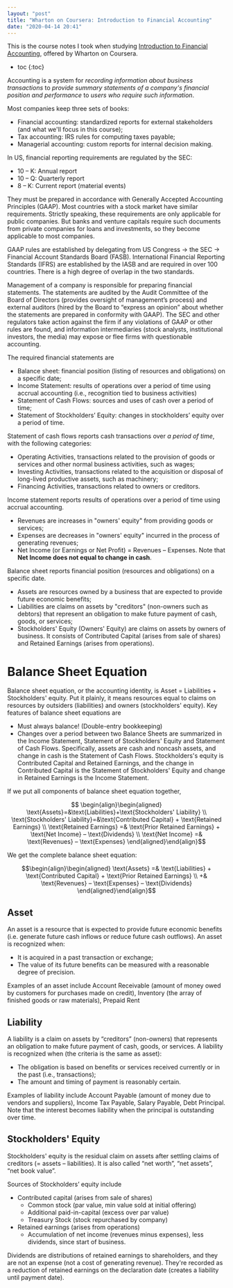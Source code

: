 ```yaml
---
layout: "post"
title: "Wharton on Coursera: Introduction to Financial Accounting"
date: "2020-04-14 20:41"
---
```


This is the course notes I took when studying [Introduction to Financial Accounting](https://www.coursera.org/learn/wharton-accounting/), offered by Wharton on Coursera.

* toc
{:toc}

Accounting is a system for *recording information about business transactions* to *provide summary statements of a company's financial position and performance* to *users who require such information*.

Most companies keep three sets of books:
* Financial accounting: standardized reports for external stakeholders (and what we'll focus in this course);
* Tax accounting: IRS rules for computing taxes payable;
* Managerial accounting: custom reports for internal decision making.

In US, financial reporting requirements are regulated by the SEC:
* 10 – K: Annual report
* 10 – Q: Quarterly report
* 8 – K: Current report (material events)

They must be prepared in accordance with Generally Accepted Accounting Principles (GAAP). Most countries with a stock market have similar requirements. Strictly speaking, these requirements are only applicable for public companies. But banks and venture capitals require such documents from private companies for loans and investments, so they become applicable to most companies.

GAAP rules are established by delegating from US Congress -> the SEC -> Financial Account Standards Board (FASB). International Financial Reporting Standards (IFRS) are established by the IASB and are required in over 100 countries. There is a high degree of overlap in the two standards.

Management of a company is responsible for preparing financial statements. The statements are audited by the Audit Committee of the Board of Directors (provides oversight of management’s process) and external auditors (hired by the Board to “express an opinion” about whether the statements are prepared in conformity with GAAP). The SEC and other regulators take action against the firm if any violations of GAAP or other rules are found, and information intermediaries (stock analysts, institutional investors, the media) may expose or flee firms with questionable accounting.

The required financial statements are
* Balance sheet: financial position (listing of resources and obligations) on a specific date;
* Income Statement: results of operations over a period of time using accrual accounting (i.e., recognition tied to business activities)
* Statement of Cash Flows: sources and uses of cash over a period of time;
* Statement of Stockholders’ Equity: changes in stockholders’ equity over a period of time.

Statement of cash flows reports cash transactions over *a period of time*, with the following categories:
* Operating Activities, transactions related to the provision of goods or services and other normal business activities, such as wages;
* Investing Activities, transactions related to the acquisition or disposal of long-lived productive assets, such as machinery;
* Financing Activities, transactions related to owners or creditors.

Income statement reports results of operations over a period of time using accrual accounting.
* Revenues are increases in "owners' equity" from providing goods or services;
* Expenses are decreases in "owners' equity" incurred in the process of generating revenues;
* Net Income (or Earnings or Net Profit) = Revenues – Expenses. Note that **Net Income does not equal to change in cash**.

Balance sheet reports financial position (resources and obligations) on a specific date.
* Assets are resources owned by a business that are expected to provide future economic benefits;
* Liabilities are claims on assets by "creditors" (non-owners such as debtors) that represent an obligation to make future payment of cash, goods, or services;
* Stockholders' Equity (Owners' Equity) are claims on assets by owners of business. It consists of Contributed Capital (arises from sale of shares) and Retained Earnings (arises from operations).

# Balance Sheet Equation
Balance sheet equation, or the accounting identity, is Asset = Liabilities + Stockholders' equity. Put it plainly, it means resources equal to claims on resources by outsiders (liabilities) and owners (stockholders' equity). Key features of balance sheet equations are
* Must always balance! (Double-entry bookkeeping)
* Changes over a period between two Balance Sheets are summarized in the Income Statement, Statement of Stockholders' Equity and Statement of Cash Flows. Specifically, assets are cash and noncash assets, and change in cash is the Statement of Cash Flows. Stockholders's equity is Contributed Capital and Retained Earnings, and the change in Contributed Capital is the Statement of Stockholders' Equity and change in Retained Earnings is the Income Statement.

If we put all components of balance sheet equation together,

$$ \begin{align}\begin{aligned}
\text{Assets}=&\text{Liabilities}+\text{Stockholders' Liability} \\
\text{Stockholders' Liability}=&\text{Contributed Capital} + \text{Retained Earnings} \\
\text{Retained Earnings} =& \text{Prior Retained Earnings} + \text{Net Income} – \text{Dividends} \\
\text{Net Income} =& \text{Revenues} – \text{Expenses}
\end{aligned}\end{align}$$

We get the complete balance sheet equation:

$$\begin{align}\begin{aligned}
\text{Assets} =& \text{Liabilities} + \text{Contributed Capital} + \text{Prior Retained Earnings} \\
+& \text{Revenues} – \text{Expenses} – \text{Dividends}
\end{aligned}\end{align}$$

## Asset
An asset is a resource that is expected to provide future economic benefits (i.e. generate future cash inflows or reduce future cash outflows).  An asset is recognized when:
* It is acquired in a past transaction or exchange;
* The value of its future benefits can be measured with a reasonable degree of precision.

Examples of an asset include Account Receivable (amount of money owed by customers for purchases made on credit), Inventory (the array of finished goods or raw materials), Prepaid Rent

## Liability
A liability is a claim on assets by “creditors” (non-owners) that represents an obligation to make future payment of cash, goods, or services. A liability is recognized when (the criteria is the same as asset):
* The obligation is based on benefits or services received currently or in the past (i.e., transactions);
* The amount and timing of payment is reasonably certain.

Examples of liability include Account Payable (amount of money due to vendors and suppliers), Income Tax Payable, Salary Payable, Debt Principal. Note that the interest becomes liability when the principal is outstanding over time.

## Stockholders' Equity
Stockholders' equity is the residual claim on assets after settling claims of creditors (= assets – liabilities). It is also called “net worth”, “net assets”, “net book value”.

Sources of Stockholders’ equity include
* Contributed capital (arises from sale of shares)
  * Common stock (par value, min value sold at initial offering)
  * Additional paid-in-capital (excess over par value)
  * Treasury Stock (stock repurchased by company)
* Retained earnings (arises from operations)
  * Accumulation of net income (revenues minus expenses), less dividends, since start of business.

Dividends are distributions of retained earnings to shareholders, and they are not an expense (not a cost of generating revenue). They're recorded as a reduction of retained earnings on the declaration date (creates a liability until payment date).
